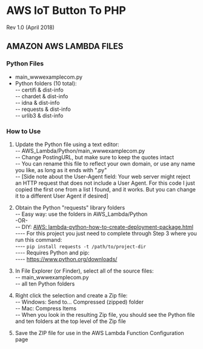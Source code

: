 # AWS IoT Button To PHP 
Rev 1.0 (April 2018)
  
## AMAZON AWS LAMBDA FILES

### Python Files
 
- main_wwwexamplecom.py
- Python folders (10 total):  
  --  certifi & dist-info  
  --  chardet & dist-info  
  --  idna & dist-info  
  --  requests & dist-info  
  --  urlib3 & dist-info  
 
### How to Use  

1. Update the Python file using a text editor:  
  -- AWS_Lambda/Python/main_wwwexamplecom.py  
  -- Change PostingURL, but make sure to keep the quotes intact  
  -- You can rename this file to reflect your own domain, or use any name you like, as long as it ends with ".py"  
  -- [Side note about the User-Agent field: Your web server might reject an HTTP request that does not include a User Agent. For this code I just copied the first one from a list I found, and it works. But you can change it to a different User Agent if desired]
  
2. Obtain the Python "requests" library folders  
  -- Easy way: use the folders in AWS_Lambda/Python  
    -OR-  
  -- DIY: [AWS: lambda-python-how-to-create-deployment-package.html](https://docs.aws.amazon.com/lambda/latest/dg/lambda-python-how-to-create-deployment-package.html)  
  ---- For this project you just need to complete through Step 3 where you run this command:  
  ---- `pip install requests -t /path/to/project-dir`  
  ---- Requires Python and pip:  
  ---- https://www.python.org/downloads/  
  
3. In File Explorer (or Finder), select all of the source files:  
  -- main_wwwexamplecom.py  
  -- all ten Python folders  
  
4. Right click the selection and create a Zip file:    
  -- Windows: Send to... Compressed (zipped) folder  
  -- Mac: Compress Items  
  -- When you look in the resulting Zip file, you should see the Python file and ten folders at the top level of the Zip file 
  
5. Save the ZIP file for use in the AWS Lambda Function Configuration page  
  
